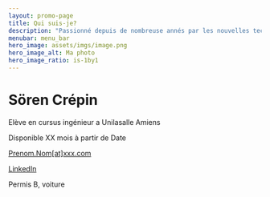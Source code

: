 ```yaml
---
layout: promo-page
title: Qui suis-je?
description: "Passionné depuis de nombreuse annés par les nouvelles technologies avec de l’expérience dans le développement d'objet en 3 d'immensions web dynamiques. Expert dans l’utilisation de JavaScript, React, HTML et CSS pour créer des solutions web performantes et adaptées aux besoins des utilisateurs. Maîtrise de l'intégration des API et des bases de données pour garantir des performances optimales. À la recherche d’un poste de développeur front-end dans une entreprise innovante où je pourrai relever de nouveaux défis techniques."
menubar: menu_bar
hero_image: assets/imgs/image.png
hero_image_alt: Ma photo
hero_image_ratio: is-1by1
---
```


# Sören Crépin
Elève en cursus ingénieur a Unilasalle Amiens

Disponible XX mois à partir de Date

[Prenom.Nom[at]xxx.com](mailto:Prenom.Nom@xxx.com)

[LinkedIn](https://www.linkedin.com/in/Prenom.Nom)

Permis B, voiture

